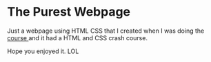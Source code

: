 # The Purest Webpage

Just a webpage using HTML CSS that I created when I was doing the [course ](https://www.udemy.com/course/the-complete-javascript-course/) and it had a HTML and CSS crash course.

Hope you enjoyed it. LOL
